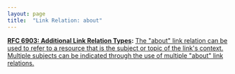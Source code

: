 ```yaml
---
layout: page
title:  "Link Relation: about"
---
```


**[RFC 6903: Additional Link Relation Types](/specs/IETF/RFC/6903 "This specification defines a number of additional link relation types that can used for a range of purposes in a variety of applications types."):** [The "about" link relation can be used to refer to a resource that is the subject or topic of the link's context. Multiple subjects can be indicated through the use of multiple "about" link relations.](http://tools.ietf.org/html/rfc6903#section-2)

